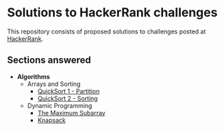 # Solutions to HackerRank challenges

This repository consists of proposed solutions to challenges posted at [HackerRank](www.hackerrank.com).

## Sections answered

* **Algorithms**
  * Arrays and Sorting
    * [QuickSort 1 - Partition](https://github.com/w1nston/HackerRank/blob/master/Algorithms/ArraysAndSorting/QuickSort1-Partition/Solution.java)
	* [QuickSort 2 - Sorting](https://github.com/w1nston/HackerRank/blob/master/Algorithms/ArraysAndSorting/QuickSort2-Sorting/Solution.java)
  * Dynamic Programming
    * [The Maximum Subarray](https://github.com/w1nston/HackerRank/blob/master/Algorithms/DynamicProgramming/TheMaximumSubarray/Solution.java)
    * [Knapsack](https://github.com/w1nston/HackerRank/blob/master/Algorithms/DynamicProgramming/Knapsack/Solution.java)
